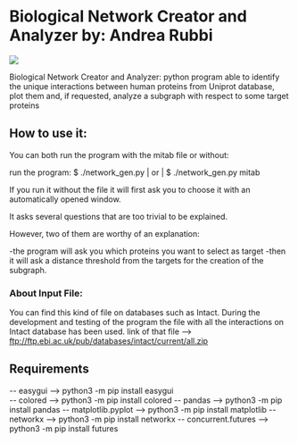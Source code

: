 # Biological Network Creator and Analyzer by: Andrea Rubbi

![](https://www.google.com/url?sa=i&source=images&cd=&ved=2ahUKEwitp9a9wLLmAhXhwAIHHVbVBGoQjRx6BAgBEAQ&url=https%3A%2F%2Ficon-library.net%2Ficon%2Fnetwork-icon-14.html&psig=AOvVaw1PJWrxSzJC671_2yDrEwm9&ust=1576322165725498)


Biological Network Creator and Analyzer: python program able to identify the unique interactions between human proteins from Uniprot database, plot them and, if requested, analyze a subgraph with respect to some target proteins 

## How to use it:

You can both run the program with the mitab file or without:

run the program: $ ./network_gen.py  | or | $ ./network_gen.py mitab

If you run it without the file it will first ask you to choose it with an
automatically opened window.

It asks several questions that are too trivial to be explained.

However, two of them are worthy of an explanation:

  -the program will ask you which proteins you want to select as target
  -then it will ask a distance threshold from the targets for the creation of the subgraph.

### About Input File:

You can find this kind of file on databases such as Intact.
During the development and testing of the program the file with all the interactions
on Intact database has been used.
link of that file --> ftp://ftp.ebi.ac.uk/pub/databases/intact/current/all.zip

## Requirements

 -- easygui --> python3 -m pip install easygui  
 -- colored --> python3 -m pip install colored
 -- pandas --> python3 -m pip install pandas
 -- matplotlib.pyplot --> python3 -m pip install matplotlib
 -- networkx --> python3 -m pip install networkx
 -- concurrent.futures --> python3 -m pip install futures






